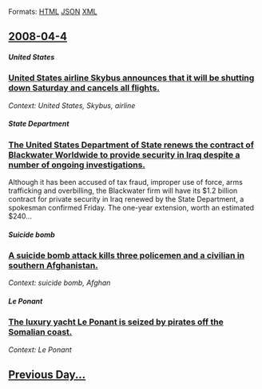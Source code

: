 
Formats: [HTML](2008/04/4/index.html)  [JSON](2008/04/4/index.json)  [XML](2008/04/4/index.xml)  

## [2008-04-4](/news/2008/04/4/index.md)

##### United States
### [ United States airline Skybus announces that it will be shutting down Saturday and cancels all flights. ](/news/2008/04/4/united-states-airline-skybus-announces-that-it-will-be-shutting-down-saturday-and-cancels-all-flights.md)
_Context: United States, Skybus, airline_

##### State Department
### [ The United States Department of State renews the contract of Blackwater Worldwide to provide security in Iraq despite a number of ongoing investigations. ](/news/2008/04/4/the-united-states-department-of-state-renews-the-contract-of-blackwater-worldwide-to-provide-security-in-iraq-despite-a-number-of-ongoing-i.md)
Although it has been accused of tax fraud, improper use of force, arms trafficking and overbilling, the Blackwater firm will have its $1.2 billion contract for private security in Iraq renewed by the State Department, a spokesman confirmed Friday. The one-year extension, worth an estimated $240...

##### Suicide bomb
### [ A suicide bomb attack kills three policemen and a civilian in southern Afghanistan. ](/news/2008/04/4/a-suicide-bomb-attack-kills-three-policemen-and-a-civilian-in-southern-afghanistan.md)
_Context: suicide bomb, Afghan_

##### Le Ponant
### [ The luxury yacht Le Ponant is seized by pirates off the Somalian coast. ](/news/2008/04/4/the-luxury-yacht-le-ponant-is-seized-by-pirates-off-the-somalian-coast.md)
_Context: Le Ponant_

## [Previous Day...](/news/2008/04/3/index.md)

